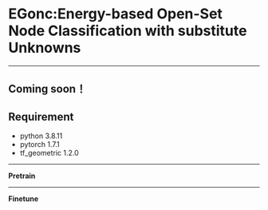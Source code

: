 # EGonc:Energy-based Open-Set Node Classification with substitute Unknowns
---
Coming soon！
---
**Requirement**
---
- python 3.8.11
- pytorch 1.7.1
- tf_geometric 1.2.0
---
**Pretrain**

---
**Finetune**

